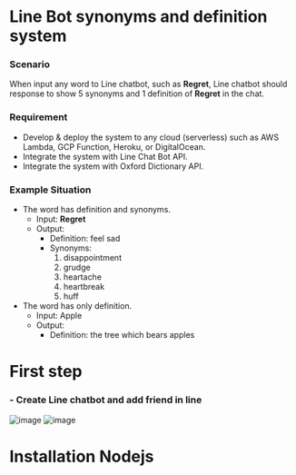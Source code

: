 # Line Bot synonyms and definition system
### Scenario
When input any word to Line chatbot, such as **Regret**, Line chatbot should response to show 5 synonyms and 1 definition of **Regret** in the chat.
### Requirement
 - Develop & deploy the system to any cloud (serverless) such as AWS Lambda, GCP Function, Heroku, or DigitalOcean.
 - Integrate the system with Line Chat Bot API.
 - Integrate the system with Oxford Dictionary API. 
### Example Situation
- The word has definition and synonyms.
  - Input: **Regret**
  - Output:
    - Definition: feel sad
    - Synonyms:
      1. disappointment
      2. grudge
      3. heartache
      4. heartbreak
      5. huff
- The word has only definition.
  - Input: Apple
  - Output:
    - Definition: the tree which bears apples
  
# First step
### - Create Line chatbot and add friend in line

![image](https://github.com/KengPraveekorn/line-msg-api-word/assets/100522451/6d1a2e97-3535-43d7-9751-df0fac413a35)
![image](https://github.com/KengPraveekorn/line-msg-api-word/assets/100522451/32fc2698-c8fc-4519-9752-c49c04271311)

# Installation Nodejs

